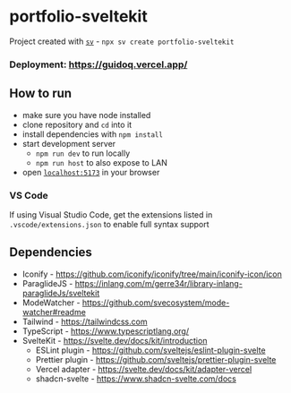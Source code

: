 # portfolio-sveltekit

Project created with [`sv`](https://github.com/sveltejs/cli) - `npx sv create portfolio-sveltekit`

### Deployment: https://guidoq.vercel.app/

## How to run

- make sure you have node installed
- clone repository and `cd` into it
- install dependencies with `npm install`
- start development server
  - `npm run dev` to run locally
  - `npm run host` to also expose to LAN
- open [`localhost:5173`](http://localhost:5173) in your browser

### VS Code

If using Visual Studio Code, get the extensions listed in `.vscode/extensions.json` to enable full syntax support

## Dependencies

- Iconify - https://github.com/iconify/iconify/tree/main/iconify-icon/icon
- ParaglideJS - https://inlang.com/m/gerre34r/library-inlang-paraglideJs/sveltekit
- ModeWatcher - https://github.com/svecosystem/mode-watcher#readme
- Tailwind - https://tailwindcss.com
- TypeScript - https://www.typescriptlang.org/
- SvelteKit - https://svelte.dev/docs/kit/introduction
  - ESLint plugin - https://github.com/sveltejs/eslint-plugin-svelte
  - Prettier plugin - https://github.com/sveltejs/prettier-plugin-svelte
  - Vercel adapter - https://svelte.dev/docs/kit/adapter-vercel
  - shadcn-svelte - https://www.shadcn-svelte.com/docs
